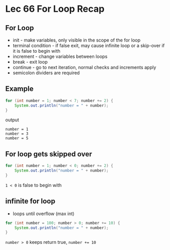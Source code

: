 # Lec 66 For Loop Recap

## For Loop
* init - make variables, only visible in the scope of the for loop
* terminal condition - if false exit, may cause infinite loop or a skip-over if it is false to begin with
* increment - change variables between loops
* break - exit loop
* continue - go to next iteration, normal checks and increments apply
* semicolon dividers are required

## Example

```java
for (int number = 1; number < 7; number += 2) {
    System.out.println("number = " + number);
}
```
output
```
number = 1
number = 3
number = 5
```

## For loop gets skipped over
```java
for (int number = 1; number < 0; number += 2) {
    System.out.println("number = " + number);
}
```
`1 < 0` is false to begin with


## infinite for loop
* loops until overflow (max int)
```java
for (int number = 100; number > 0; number += 10) {
    System.out.println("number = " + number);
}
```
`number > 0` keeps return true, `number += 10` 
